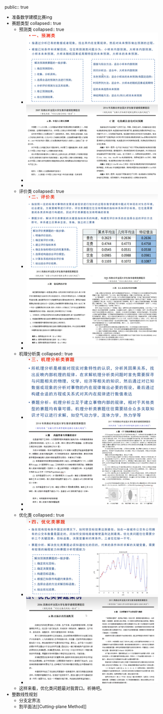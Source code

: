 public:: true

- 准备数学建模比赛ing
- 赛题类型
  collapsed:: true
	- 预测类
	  collapsed:: true
		- ![image.png](../assets/image_1675869406137_0.png)
		- ![image.png](../assets/image_1675869509409_0.png)
		-
	- 评价类
	  collapsed:: true
		- ![image.png](../assets/image_1676034715863_0.png)
		- ![image.png](../assets/image_1676034733615_0.png)
		-
	- 机理分析类
	  collapsed:: true
		- ![image.png](../assets/image_1676034798811_0.png)
		- ![image.png](../assets/image_1676034816878_0.png)
		-
	- 优化类
	  collapsed:: true
		- ![image.png](../assets/image_1676035095063_0.png)
		- ![image.png](../assets/image_1676035119214_0.png)
	- 这样来看，优化类问题最对我胃口。祈祷吧。
- 整数线性规划
	- 分支定界法
	- 割平面法[[Cutting-plane Method]]